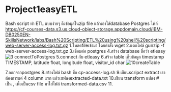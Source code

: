 ﻿# Project1easyETL
Bash script 
ทำ ETL แบบง่ายๆ ดึงข้อมูลในzip file แล้วเอาใส่database Postgres
ไฟล์ https://cf-courses-data.s3.us.cloud-object-storage.appdomain.cloud/IBM-DB0250EN-SkillsNetwork/labs/Bash%20Scripting/ETL%20using%20shell%20scripting/web-server-access-log.txt.gz
1.โหลดfileเข้ามา โดยคำสั่ง wget
2.แตกไฟล์ gunzip -f web-server-access-log.txt.gz
3.เชื่อมต่อ postgres
4.สร้าง database ชื่อว่า etleasy
![3 connectToPostgres](https://github.com/manew-c/Project1easyETL/assets/113186479/28322264-a29b-4887-b7bf-a3c1fff0f0ed)
5.connect กับ etleasy
6.สร้าง table เก็บข้อมูล timestamp TIMESTAMP, latitude float, longitude float, visitor_id char
![10createTable](https://github.com/manew-c/Project1easyETL/assets/113186479/fcaa722b-ff1b-46c3-87fb-dc282c4065fb)

7.ออกจากpostgres
8.สร้างไฟล์ bash ชื่อ cp-access-log.sh
9.เขียนscripct extract เราต้องการแค่ 4 column แรก แล้วเซฟลงextracted-data.txt
10.เขียน transform แปลง # เป็น , เพื่อเป็นcsv file มาใส่ไฟล์ transformed-data.csv
11.
